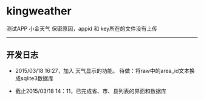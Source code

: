 # kingweather
测试APP 小金天气
保密原因，appid 和 key所在的文件没有上传

----------------------
## 开发日志

- 2015/03/18 16:27，加入 天气显示的功能。
待做：将raw中的area_id文本换成sqlite3数据库

- 截止2015/03/18 14：11，已完成省、市、县列表的界面和数据库